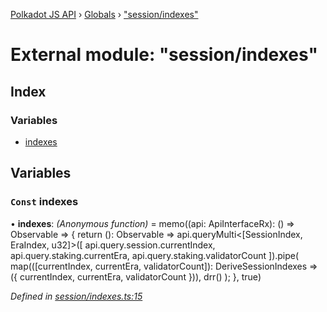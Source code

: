 [Polkadot JS API](../README.md) › [Globals](../globals.md) › ["session/indexes"](_session_indexes_.md)

# External module: "session/indexes"

## Index

### Variables

* [indexes](_session_indexes_.md#const-indexes)

## Variables

### `Const` indexes

• **indexes**: *(Anonymous function)* =  memo((api: ApiInterfaceRx): () => Observable<DeriveSessionIndexes> => {
  return (): Observable<DeriveSessionIndexes> =>
    api.queryMulti<[SessionIndex, EraIndex, u32]>([
      api.query.session.currentIndex,
      api.query.staking.currentEra,
      api.query.staking.validatorCount
    ]).pipe(
      map(([currentIndex, currentEra, validatorCount]): DeriveSessionIndexes => ({
        currentIndex, currentEra, validatorCount
      })),
      drr()
    );
}, true)

*Defined in [session/indexes.ts:15](https://github.com/polkadot-js/api/blob/2371d6a29c/packages/api-derive/src/session/indexes.ts#L15)*
